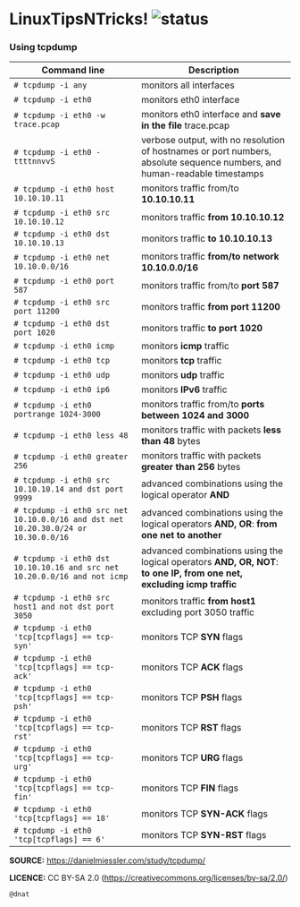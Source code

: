 
# LinuxTipsNTricks! ![status](https://img.shields.io/readthedocs/pip.svg)
### Using tcpdump ###

| Command line | Description |
| --- | --- |
| `# tcpdump -i any` | monitors all interfaces |
| `# tcpdump -i eth0` | monitors eth0 interface |
| `# tcpdump -i eth0 -w trace.pcap` | monitors eth0 interface and **save in the file** trace.pcap |
| `# tcpdump -i eth0 -ttttnnvvS` | verbose output, with no resolution of hostnames or port numbers, absolute sequence numbers, and human-readable timestamps |
| `# tcpdump -i eth0 host 10.10.10.11` | monitors traffic from/to **10.10.10.11** |
| `# tcpdump -i eth0 src 10.10.10.12` | monitors traffic **from 10.10.10.12** |
| `# tcpdump -i eth0 dst 10.10.10.13` | monitors traffic **to 10.10.10.13** |
| `# tcpdump -i eth0 net 10.10.0.0/16` | monitors traffic **from/to network 10.10.0.0/16** |
| `# tcpdump -i eth0 port 587` | monitors traffic from/to **port 587** |
| `# tcpdump -i eth0 src port 11200` | monitors traffic **from port 11200** |
| `# tcpdump -i eth0 dst port 1020` | monitors traffic **to port 1020** |
| `# tcpdump -i eth0 icmp` | monitors **icmp** traffic|
| `# tcpdump -i eth0 tcp` | monitors **tcp** traffic|
| `# tcpdump -i eth0 udp` | monitors **udp** traffic|
| `# tcpdump -i eth0 ip6` | monitors **IPv6** traffic|
| `# tcpdump -i eth0 portrange 1024-3000 ` | monitors traffic from/to **ports between 1024 and 3000** |
| `# tcpdump -i eth0 less 48` | monitors traffic with packets **less than 48** bytes |
| `# tcpdump -i eth0 greater 256` | monitors traffic with packets **greater than 256** bytes |
| `# tcpdump -i eth0 src 10.10.10.14 and dst port 9999` | advanced combinations using the logical operator **AND** |
| `# tcpdump -i eth0 src net 10.10.0.0/16 and dst net 10.20.30.0/24 or 10.30.0.0/16` | advanced combinations using the logical operators **AND, OR**: __from one net to another__ |
| `# tcpdump -i eth0 dst 10.10.10.16 and src net 10.20.0.0/16 and not icmp` | advanced combinations using the logical operators **AND, OR, NOT**: __to one IP, from one net, excluding icmp traffic__  |
| `# tcpdump -i eth0 src host1 and not dst port 3050` | monitors traffic **from host1** excluding port 3050 traffic |
| `# tcpdump -i eth0 'tcp[tcpflags] == tcp-syn'` | monitors TCP **SYN** flags |
| `# tcpdump -i eth0 'tcp[tcpflags] == tcp-ack'` | monitors TCP **ACK** flags |
| `# tcpdump -i eth0 'tcp[tcpflags] == tcp-psh'` | monitors TCP **PSH** flags |
| `# tcpdump -i eth0 'tcp[tcpflags] == tcp-rst'` | monitors TCP **RST** flags |
| `# tcpdump -i eth0 'tcp[tcpflags] == tcp-urg'` | monitors TCP **URG** flags |
| `# tcpdump -i eth0 'tcp[tcpflags] == tcp-fin'` | monitors TCP **FIN** flags |
| `# tcpdump -i eth0 'tcp[tcpflags] == 18'` | monitors TCP **SYN-ACK** flags |
| `# tcpdump -i eth0 'tcp[tcpflags] == 6'` | monitors TCP **SYN-RST** flags |


**SOURCE:** https://danielmiessler.com/study/tcpdump/

**LICENCE:** CC BY-SA 2.0 (https://creativecommons.org/licenses/by-sa/2.0/)

```
@dnat
```
